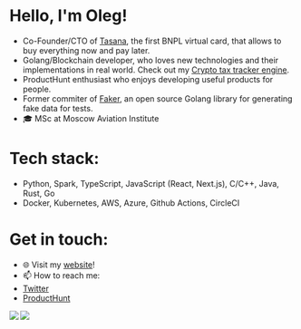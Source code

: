 # Hello, I'm Oleg!
- Co-Founder/CTO of [Tasana](https://tasana.ru/en), the first BNPL virtual card, that allows to buy everything now and pay later.
- Golang/Blockchain developer, who loves new technologies and their implementations in real world. Check out my [Crypto tax tracker engine](https://github.com/musinit/txtax).
- ProductHunt enthusiast who enjoys developing useful products for people.
- Former commiter of [Faker](https://github.com/bxcodec/faker), an open source Golang library for generating fake data for tests.
- 🎓 MSc at Moscow Aviation Institute

# Tech stack:
- Python, Spark, TypeScript, JavaScript (React, Next.js), C/C++, Java, Rust, Go
- Docker, Kubernetes, AWS, Azure, Github Actions, CircleCI

# Get in touch:
- 🌐 Visit my [website](https://musinit.info)!
- 📫 How to reach me: 
 - [Twitter](https://twitter.com/musinit1)
 - [ProductHunt](https://www.producthunt.com/@oleg_musin) 

<a href="https://github.com/921kiyo"> 
  <img align="left" src="https://github-readme-stats.vercel.app/api?username=musinit&show_icons=true&count_private=true&theme=tokyonight&hide_border=true&include_all_commits=true"/> 
   <img align="left" src="https://github-readme-stats.vercel.app/api/top-langs/?username=musinit&hide_border=true&langs_count=3&theme=tokyonight&hide=jupyter%20notebook,tex,css,php,makefile,html,matlab,lasso"/>
</a>
